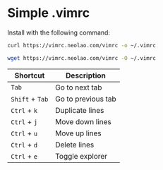 Simple .vimrc
=============

Install with the following command:
```bash
curl https://vimrc.neolao.com/vimrc -o ~/.vimrc
```

```bash
wget https://vimrc.neolao.com/vimrc -O ~/.vimrc
```

| Shortcut          | Description        |
| ----------------- | ------------------ |
| `Tab`             | Go to next tab     |
| `Shift` + `Tab`   | Go to previous tab |
| `Ctrl` + `k`      | Duplicate lines    |
| `Ctrl` + `j`      | Move down lines    |
| `Ctrl` + `u`      | Move up lines      |
| `Ctrl` + `d`      | Delete lines       |
| `Ctrl` + `e`      | Toggle explorer    |
